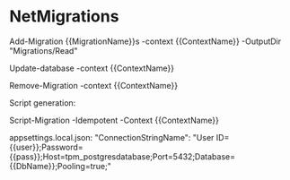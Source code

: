 # NetMigrations

Add-Migration {{MigrationName}}s -context {{ContextName}} -OutputDir "Migrations/Read"

Update-database -context {{ContextName}}
  
Remove-Migration -context {{ContextName}}

Script generation:

Script-Migration -Idempotent -Context {{ContextName}}

appsettings.local.json:
"ConnectionStringName": "User ID={{user}};Password={{pass}};Host=tpm_postgresdatabase;Port=5432;Database={{DbName}};Pooling=true;"
